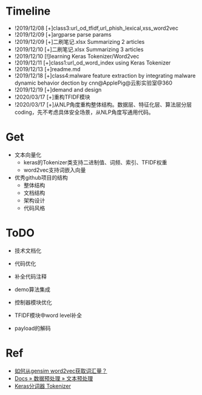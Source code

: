 # Timeline
- !2019/12/08 [+]class3:url_od_tfidf,url_phish_lexical,xss_word2vec
- !2019/12/09 [+]argparse parse params
- !2019/12/09 [+]二刷笔记.xlsx Summarizing 2 articles 
- !2019/12/10 [+]二刷笔记.xlsx Summarizing 3 articles
- !2019/12/10 [!]learning Keras Tokenizer/Word2vec
- !2019/12/11 [+]class1:url_od_word_index using Keras Tokenizer
- !2019/12/13 [+]readme.md 
- !2019/12/18 [+]class4:malware feature extraction by integrating malware dynamic behavior dection by cnn@ApplePig@云影实验室@360
- !2019/12/19 [+]demand and design
- !2020/03/17 [+]重构TFIDF模块
- !2020/03/17 [+]从NLP角度重构整体结构。数据层、特征化层、算法层分层coding，先不考虑具体安全场景，从NLP角度写通用代码。

# Get
- 文本向量化
	- keras的Tokenizer类支持二进制值、词频、索引、TFIDF权重
	- word2vec支持词嵌入向量
- 优秀github项目的结构
	- 整体结构
	- 文档结构
	- 架构设计
	- 代码风格

# ToDO

- 技术文档化
- 代码优化
- 补全代码注释
- demo算法集成
- 控制器模块优化

- TFIDF模块中word level补全
- payload的解码

# Ref
- [如何从gensim word2vec获取词汇量？](https://codeday.me/bug/20190207/611442.html)
- [Docs » 数据预处理 » 文本预处理](https://keras.io/zh/preprocessing/text/)
- [Keras分词器 Tokenizer](http://codewithzhangyi.com/2019/04/23/keras-tokenizer/)